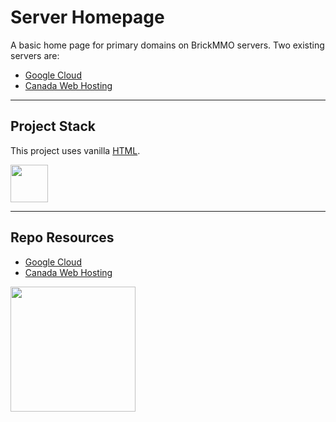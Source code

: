 # Server Homepage

A basic home page for primary domains on BrickMMO servers. Two existing servers are:

* [Google Cloud](https://alpha.faker.ca/)
* [Canada Web Hosting](https://bravo.faker.ca/)

---

## Project Stack

This project uses vanilla [HTML](https://php.net).

<img src="https://console.codeadam.ca/api/image/html" width="60"> 

---

## Repo Resources

* [Google Cloud](https://alpha.faker.ca/)
* [Canada Web Hosting](https://bravo.faker.ca/)

<a href="https://brickmmo.com">
<img src="https://cdn.brickmmo.com/images@1.0.0/brickmmo-logo-coloured-horizontal.png" width="200">
</a>
